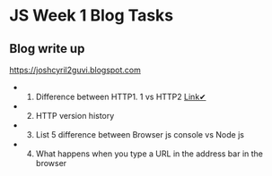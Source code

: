 # JS Week 1 Blog Tasks

## Blog write up
https://joshcyril2guvi.blogspot.com

 - 1. Difference between HTTP1. 1 vs HTTP2 [Link✔](https://joshcyril2guvi.blogspot.com/p/difference-between-http11-vs-http2.html)

 - 2. HTTP version history

 - 3. List 5 difference between Browser js console vs Node js

 - 4. What happens when you type a URL in the address bar in the browser
